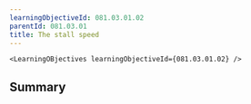 ```yaml
---
learningObjectiveId: 081.03.01.02
parentId: 081.03.01
title: The stall speed
---
```


```tsx eval
<LearningOBjectives learningObjectiveId={081.03.01.02} />
```

## Summary
